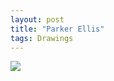 ```yaml
---
layout: post
title: "Parker Ellis"
tags: Drawings
---
```


<div class="post-img">
    <img src="{{ site.baseurl }}/assets/img/portfolio/parker_ellis.jpg">
</div>
